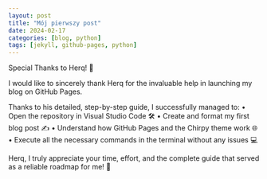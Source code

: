```yaml
---
layout: post
title: "Mój pierwszy post"
date: 2024-02-17
categories: [blog, python]
tags: [jekyll, github-pages, python]
---
```


Special Thanks to Herq! 🙌

I would like to sincerely thank Herq for the invaluable help in launching my blog on GitHub Pages.

Thanks to his detailed, step-by-step guide, I successfully managed to:
	•	Open the repository in Visual Studio Code 🛠️
	•	Create and format my first blog post ✍️
	•	Understand how GitHub Pages and the Chirpy theme work 🌐
	•	Execute all the necessary commands in the terminal without any issues 💻

Herq, I truly appreciate your time, effort, and the complete guide that served as a reliable roadmap for me! 🙏




